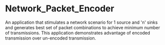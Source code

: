 # Network_Packet_Encoder
An application that stimulates a network scenario for 1 source and 'n' sinks and generates best set of packet combinations to achieve minimum number of transmissions. This application demonstrates advantage of encoded transmission over un-encoded transmission.
